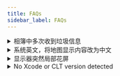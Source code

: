 ```yaml
---
title: FAQs
sidebar_label: FAQs
---
```


<details>

<summary>相簿中多次收到垃圾信息</summary>

<Img w="380" src='https://cosmos-x.oss-cn-hangzhou.aliyuncs.com/xiaPgG.jpg' alt='xiaPgG'/>

当你使用共享相薄的时候会偶尔收到此类邮件，目前没发现特别好的解决方法，可以尝试：

1. 关闭共享相册
2. 更换 AppleID 邮箱，个人邮箱是非常私密的信息，不要随意发布在网上，建议不同用途用不同邮箱，避免一箱多用

[More](https://discussionschinese.apple.com/thread/251911981)

</details>

<details>

<summary>系统英文，将地图显示内容改为中文</summary>

```bash
defaults write com.apple.maps AppleLanguages '(zh-CN)'
```

想变回英文只需改成 `'en-US'` 即可。

</details>

<details>

<summary>显示器突然局部花屏</summary>

```bash
sudo pmset -a GPUSwitch 0
```

- 0 表示集成显卡
- 1 是独立显卡
- 2 将自动切换图形

查看当前是否使用 GPU

```bash
```

</details>


<details>

<summary>No Xcode or CLT version detected</summary>

</details>

